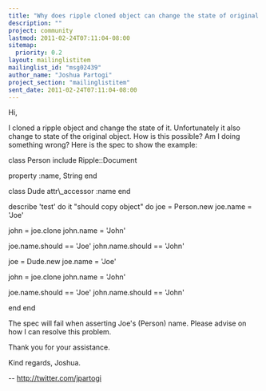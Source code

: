 ```yaml
---
title: "Why does ripple cloned object can change the state of original object?"
description: ""
project: community
lastmod: 2011-02-24T07:11:04-08:00
sitemap:
  priority: 0.2
layout: mailinglistitem
mailinglist_id: "msg02439"
author_name: "Joshua Partogi"
project_section: "mailinglistitem"
sent_date: 2011-02-24T07:11:04-08:00
---
```



Hi,

I cloned a ripple object and change the state of it. Unfortunately it
also change to state of the original object. How is this possible? Am
I doing something wrong? Here is the spec to show the example:

class Person
 include Ripple::Document

 property :name, String
end

class Dude
 attr\\_accessor :name
end

describe 'test' do
 it "should copy object" do
 joe = Person.new
 joe.name = 'Joe'

 john = joe.clone
 john.name = 'John'

 joe.name.should == 'Joe'
 john.name.should == 'John'

 joe = Dude.new
 joe.name = 'Joe'

 john = joe.clone
 john.name = 'John'

 joe.name.should == 'Joe'
 john.name.should == 'John'

 end
end

The spec will fail when asserting Joe's (Person) name. Please advise
on how I can resolve this problem.

Thank you for your assistance.

Kind regards,
Joshua.

-- 
http://twitter.com/jpartogi

